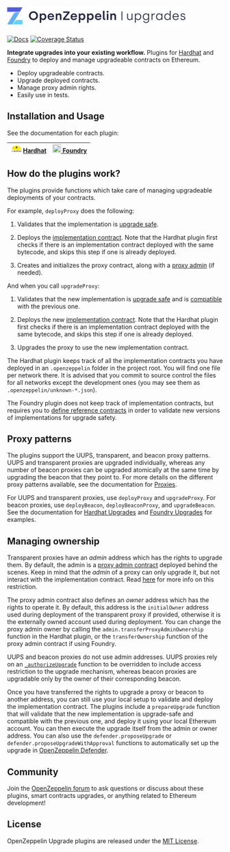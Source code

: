 # <img src="assets/banner.svg" alt="OpenZeppelin Upgrades" height="40px">

[![Docs](https://img.shields.io/badge/docs-%F0%9F%93%84-blue)](https://docs.openzeppelin.com/upgrades-plugins)
[![Coverage Status](https://codecov.io/gh/OpenZeppelin/openzeppelin-upgrades/graph/badge.svg)](https://codecov.io/gh/OpenZeppelin/openzeppelin-upgrades)

**Integrate upgrades into your existing workflow.** Plugins for [Hardhat](https://hardhat.org/) and [Foundry](https://book.getfoundry.sh/) to deploy and manage upgradeable contracts on Ethereum.

- Deploy upgradeable contracts.
- Upgrade deployed contracts.
- Manage proxy admin rights.
- Easily use in tests.

## Installation and Usage

See the documentation for each plugin:

| [<img src="assets/hardhat.svg" height="20px" width="30px" alt="">Hardhat](./packages/plugin-hardhat/README.md)| [<img src="https://avatars.githubusercontent.com/u/99892494?s=20&v=4" height="20px" width="20px" alt=""> Foundry](https://github.com/OpenZeppelin/openzeppelin-foundry-upgrades) |
|-|-|

## How do the plugins work?

The plugins provide functions which take care of managing upgradeable deployments of your contracts.

For example, `deployProxy` does the following:

1. Validates that the implementation is [upgrade safe](https://docs.openzeppelin.com/upgrades-plugins/faq#what-does-it-mean-for-a-contract-to-be-upgrade-safe).

2. Deploys the [implementation contract](https://docs.openzeppelin.com/upgrades-plugins/faq#what-is-an-implementation-contract). Note that the Hardhat plugin first checks if there is an implementation contract deployed with the same bytecode, and skips this step if one is already deployed.

3. Creates and initializes the proxy contract, along with a [proxy admin](https://docs.openzeppelin.com/upgrades-plugins/faq#what-is-a-proxy-admin) (if needed).

And when you call `upgradeProxy`:

1. Validates that the new implementation is [upgrade safe](https://docs.openzeppelin.com/upgrades-plugins/faq#what-does-it-mean-for-a-contract-to-be-upgrade-safe) and is [compatible](https://docs.openzeppelin.com/upgrades-plugins/faq#what-does-it-mean-for-an-implementation-to-be-compatible) with the previous one.

2. Deploys the new [implementation contract](https://docs.openzeppelin.com/upgrades-plugins/faq#what-is-an-implementation-contract). Note that the Hardhat plugin first checks if there is an implementation contract deployed with the same bytecode, and skips this step if one is already deployed.

3. Upgrades the proxy to use the new implementation contract.

The Hardhat plugin keeps track of all the implementation contracts you have deployed in an `.openzeppelin` folder in the project root. You will find one file per network there. It is advised that you commit to source control the files for all networks except the development ones (you may see them as `.openzeppelin/unknown-*.json`).

The Foundry plugin does not keep track of implementation contracts, but requires you to [define reference contracts](https://github.com/OpenZeppelin/openzeppelin-foundry-upgrades?tab=readme-ov-file#before-running) in order to validate new versions of implementations for upgrade safety.

## Proxy patterns

The plugins support the UUPS, transparent, and beacon proxy patterns. UUPS and transparent proxies are upgraded individually, whereas any number of beacon proxies can be upgraded atomically at the same time by upgrading the beacon that they point to. For more details on the different proxy patterns available, see the documentation for [Proxies](https://docs.openzeppelin.com/contracts/api/proxy).

For UUPS and transparent proxies, use `deployProxy` and `upgradeProxy`. For beacon proxies, use `deployBeacon`, `deployBeaconProxy`, and `upgradeBeacon`. See the documentation for [Hardhat Upgrades](./packages/plugin-hardhat/README.md) and [Foundry Upgrades](https://github.com/OpenZeppelin/openzeppelin-foundry-upgrades) for examples.

## Managing ownership

Transparent proxies have an _admin_ address which has the rights to upgrade them. By default, the admin is a [proxy admin contract](https://docs.openzeppelin.com/upgrades-plugins/faq#what-is-a-proxy-admin) deployed behind the scenes. Keep in mind that the _admin_ of a proxy can only upgrade it, but not interact with the implementation contract. Read [here](https://docs.openzeppelin.com/upgrades-plugins/proxies#transparent-proxies-and-function-clashes) for more info on this restriction.

The proxy admin contract also defines an _owner_ address which has the rights to operate it. By default, this address is the `initialOwner` address used during deployment of the transparent proxy if provided, otherwise it is the externally owned account used during deployment. You can change the proxy admin owner by calling the `admin.transferProxyAdminOwnership` function in the Hardhat plugin, or the `transferOwnership` function of the proxy admin contract if using Foundry.

UUPS and beacon proxies do not use admin addresses. UUPS proxies rely on an [`_authorizeUpgrade`](https://docs.openzeppelin.com/contracts/api/proxy#UUPSUpgradeable-_authorizeUpgrade-address-) function to be overridden to include access restriction to the upgrade mechanism, whereas beacon proxies are upgradable only by the owner of their corresponding beacon.

Once you have transferred the rights to upgrade a proxy or beacon to another address, you can still use your local setup to validate and deploy the implementation contract. The plugins include a `prepareUpgrade` function that will validate that the new implementation is upgrade-safe and compatible with the previous one, and deploy it using your local Ethereum account. You can then execute the upgrade itself from the admin or owner address. You can also use the `defender.proposeUpgrade` or `defender.proposeUpgradeWithApproval` functions to automatically set up the upgrade in [OpenZeppelin Defender](https://docs.openzeppelin.com/defender/).

## Community

Join the [OpenZeppelin forum](https://forum.openzeppelin.com/) to ask questions or discuss about these plugins, smart contracts upgrades, or anything related to Ethereum development!

## License

OpenZeppelin Upgrade plugins are released under the [MIT License](LICENSE).
